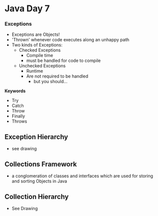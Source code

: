 # Java Day 7

### Exceptions

- Exceptions are Objects!
-  'Thrown' whenever code executes along an unhappy path 
- Two kinds of Exceptions:
    - Checked Exceptions
        - Compile time
        - must be handled for code to compile
    - Unchecked Exceptions
        - Runtime
        - Are not required to be handled
            - but you should...

**Keywords**  
- Try
- Catch
- Throw
- Finally
- Throws

## Exception Hierarchy
- see drawing 

## Collections Framework
- a conglomeration of classes and interfaces which  are used for storing and sorting Objects in Java


## Collection Hierarchy 
- See Drawing